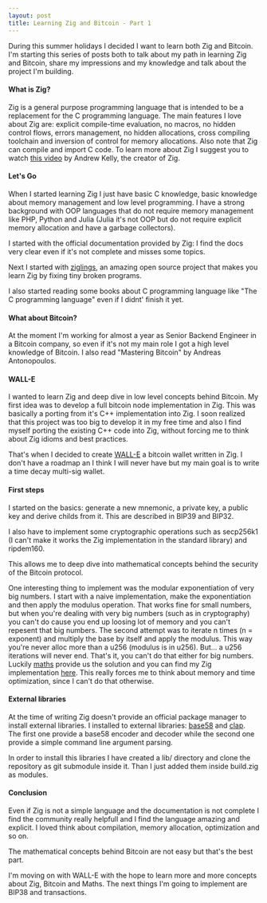 ```yaml
---
layout: post
title: Learning Zig and Bitcoin - Part 1
---
```


During this summer holidays I decided I want to learn both Zig and Bitcoin. I'm starting this series of posts both to talk about my path in learning Zig and Bitcoin, share my impressions and my knowledge and talk about the project I'm building.

#### What is Zig?

Zig is a general purpose programming language that is intended to be a replacement for the C programming language.
The main features I love about Zig are: explicit compile-time evaluation, no macros, no hidden control flows, errors management, no hidden allocations, cross compiling toolchain and inversion of control for memory allocations. Also note that Zig can compile and import C code.
To learn more about Zig I suggest you to watch [this video](https://piped.kavin.rocks/watch?v=Gv2I7qTux7g) by Andrew Kelly, the creator of Zig.


#### Let's Go

When I started learning Zig I just have basic C knowledge, basic knowledge about memory management and low level programming. I have a strong background with OOP languages that do not require memory management like PHP, Python and Julia (Julia it's not OOP but do not require explicit memory allocation and have a garbage collectors).

I started with the official documentation provided by Zig: I find the docs very clear even if it's not complete and misses some topics.

Next I started with [ziglings](https://github.com/ratfactor/ziglings), an amazing open source project that makes you learn Zig by fixing tiny broken programs.

I also started reading some books about C programming language like "The C programming language" even if I didnt' finish it yet.

#### What about Bitcoin?

At the moment I'm working for almost a year as Senior Backend Engineer in a Bitcoin company, so even if it's not my main role I got a high level knowledge of Bitcoin. I also read "Mastering Bitcoin" by Andreas Antonopoulos.

#### WALL-E

I wanted to learn Zig and deep dive in low level concepts behind Bitcoin. My first idea was to develop a full bitcoin node implementation in Zig. This was basically a porting from it's C++ implementation into Zig. I soon realized that this project was too big to develop it in my free time and also I find myself porting the existing C++ code into Zig, without forcing me to think about Zig idioms and best practices.

That's when I decided to create [WALL-E](https://github.com/iskyd/walle) a bitcoin wallet written in Zig. I don't have a roadmap an I think I will never have but my main goal is to write a time decay multi-sig wallet.

#### First steps

I started on the basics: generate a new mnemonic, a private key, a public key and derive childs from it. This are described in BIP39 and BIP32. 

I also have to implement some cryptographic operations such as secp256k1 (I can't make it works the Zig implementation in the standard library) and ripdem160.

This allows me to deep dive into mathematical concepts behind the security of the Bitcoin protocol. 

One interesting thing to implement was the modular exponentiation of very big numbers. I start with a naive implementation, make the exponentiation and then apply the modulus operation. That works fine for small numbers, but when you're dealing with very big numbers (such as in cryptography) you can't do cause you end up loosing lot of memory and you can't repesent that big numbers. The second attempt was to iterate n times (n = exponent) and multiply the base by itself and apply the modulus. This way you're never alloc more than a u256 (modulus is in u256). But... a u256 iterations will never end. That's it, you can't do that either for big numbers. Luckily [maths](https://en.wikipedia.org/wiki/Exponentiation_by_squaring) provide us the solution and you can find my Zig implementation [here](https://github.com/iskyd/walle/blob/main/src/secp256k1/secp256k1.zig#L9). This really forces me to think about memory and time optimization, since I can't do that otherwise.

#### External libraries

At the time of writing Zig doesn't provide an official package manager to install external libraries.
I installed to external libraries: [base58](https://github.com/ultd/base58-zig) and [clap](https://github.com/Hejsil/zig-clap). The first one provide a base58 encoder and decoder while the second one provide a simple command line argument parsing.

In order to install this libraries I have created a lib/ directory and clone the repository as git submodule inside it.
Than I just added them inside build.zig as modules.

#### Conclusion

Even if Zig is not a simple language and the documentation is not complete I find the community really helpfull and I find the language amazing and explicit. I loved think about compilation, memory allocation, optimization and so on.

The mathematical concepts behind Bitcoin are not easy but that's the best part.

I'm moving on with WALL-E with the hope to learn more and more concepts about Zig, Bitcoin and Maths. The next things I'm going to implement are BIP38 and transactions.